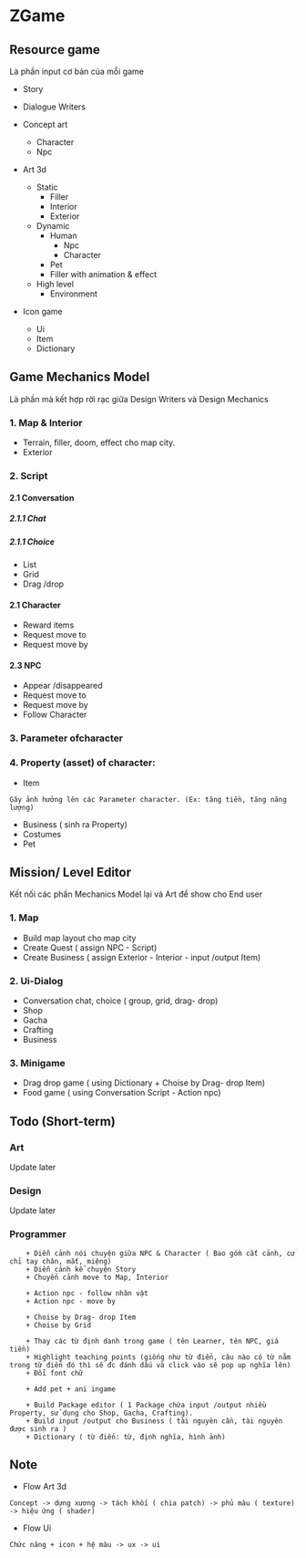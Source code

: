 # ZGame

## Resource game
Là phần input cơ bản của mỗi game

- Story

- Dialogue Writers

- Concept art
	- Character
	- Npc

- Art 3d
	- Static
		- Filler
		- Interior
		- Exterior
	- Dynamic
		- Human
			- Npc
			- Character
		- Pet
		- Filler with animation & effect
	- High level
		- Environment

- Icon game
	- Ui
	- Item
	- Dictionary

## Game Mechanics Model
Là phần mà kết hợp rời rạc giữa Design Writers và Design Mechanics

### 1. Map & Interior
- Terrain, filler, doom, effect cho map city.
- Exterior

### 2. Script

#### 2.1 Conversation

##### 2.1.1 Chat

##### 2.1.1 Choice
- List
- Grid
- Drag /drop

#### 2.1 Character
- Reward items
- Request move to
- Request move by

#### 2.3 NPC
- Appear /disappeared
- Request move to
- Request move by
- Follow Character

### 3. Parameter ofcharacter

### 4. Property (asset) of character:
- Item
```
Gây ảnh hưởng lên các Parameter character. (Ex: tăng tiền, tăng năng lượng)
```
- Business ( sinh ra Property)
- Costumes
- Pet

## Mission/ Level Editor
Kết nối các phần Mechanics Model lại và Art để show cho End user

### 1. Map
- Build map layout cho map city
- Create Quest ( assign NPC - Script)
- Create Business ( assign Exterior - Interior - input /output Item)

### 2. Ui-Dialog
- Conversation chat, choice ( group, grid, drag- drop)
- Shop
- Gacha
- Crafting
- Business

### 3. Minigame
- Drag drop game ( using Dictionary + Choise by Drag- drop Item)
- Food game ( using Conversation Script - Action npc)


## Todo (Short-term)

### Art
Update later

### Design
Update later

### Programmer
```
	+ Diễn cảnh nói chuyện giữa NPC & Character ( Bao gồm cắt cảnh, cử chỉ tay chân, mắt, miệng)
	+ Diễn cảnh kể chuyện Story
	+ Chuyển cảnh move to Map, Interior
```
```
	+ Action npc - follow nhân vật
	+ Action npc - move by
```
```
	+ Choise by Drag- drop Item
	+ Choise by Grid
```
```
	+ Thay các từ định danh trong game ( tên Learner, tên NPC, giá tiền)
	+ Highlight teaching points (giống như từ điển, câu nào có từ nằm trong từ điển đó thì sẽ đc đánh dấu và click vào sẽ pop up nghĩa lên)
	+ Đổi font chữ
```
```
	+ Add pet + ani ingame
```
```
	+ Build Package editor ( 1 Package chứa input /output nhiều Property, sử dụng cho Shop, Gacha, Crafting).
	+ Build input /output cho Business ( tài nguyên cần, tài nguyên được sinh ra )
	+ Dictionary ( từ điển: từ, định nghĩa, hình ảnh)
```

## Note

- Flow Art 3d
```
Concept -> dựng xương -> tách khối ( chia patch) -> phủ màu ( texture) -> hiệu ứng ( shader)
```

- Flow Ui
```
Chức năng + icon + hệ màu -> ux -> ui
```
